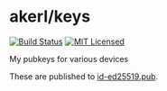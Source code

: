 akerl/keys
============

[![Build Status](https://img.shields.io/travis/com/akerl/keys.svg)](https://travis-ci.com/akerl/keys)
[![MIT Licensed](https://img.shields.io/badge/license-MIT-green.svg)](https://tldrlegal.com/license/mit-license)

My pubkeys for various devices

These are published to [id-ed25519.pub](https://id-ed25519.pub).
